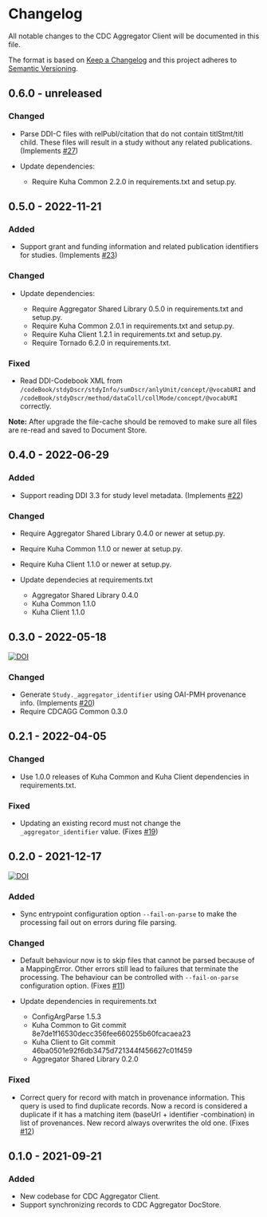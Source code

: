 # Changelog

All notable changes to the CDC Aggregator Client will be documented in this file.

The format is based on [Keep a Changelog](http://keepachangelog.com/en/1.0.0/) and this project adheres to [Semantic Versioning](http://semver.org/spec/v2.0.0.html).


## 0.6.0 - unreleased

### Changed

- Parse DDI-C files with relPubl/citation that do not contain
  titlStmt/titl child. These files will result in a study without any
  related publications. (Implements
  [#27](https://github.com/cessda/cessda.cdc.aggregator.client/issues/27))

- Update dependencies:

  - Require Kuha Common 2.2.0 in requirements.txt and setup.py.


## 0.5.0 - 2022-11-21

### Added

- Support grant and funding information and related publication
  identifiers for studies. (Implements
  [#23](https://bitbucket.org/cessda/cessda.cdc.aggregator.client/issues/23))

### Changed

- Update dependencies:

  - Require Aggregator Shared Library 0.5.0 in requirements.txt and
    setup.py.
  - Require Kuha Common 2.0.1 in requirements.txt and setup.py.
  - Require Kuha Client 1.2.1 in requirements.txt and setup.py.
  - Require Tornado 6.2.0 in requirements.txt.

### Fixed

- Read DDI-Codebook XML from
  ``/codeBook/stdyDscr/stdyInfo/sumDscr/anlyUnit/concept/@vocabURI``
  and
  ``/codeBook/stdyDscr/method/dataColl/collMode/concept/@vocabURI``
  correctly.

**Note:** After upgrade the file-cache should be removed to make sure
all files are re-read and saved to Document Store.


## 0.4.0 - 2022-06-29

### Added

- Support reading DDI 3.3 for study level metadata. (Implements
  [#22](https://bitbucket.org/cessda/cessda.cdc.aggregator.client/issues/22))

### Changed

- Require Aggregator Shared Library 0.4.0 or newer at setup.py.
- Require Kuha Common 1.1.0 or newer at setup.py.
- Require Kuha Client 1.1.0 or newer at setup.py.
- Update dependecies at requirements.txt

  - Aggregator Shared Library 0.4.0
  - Kuha Common 1.1.0
  - Kuha Client 1.1.0


## 0.3.0 - 2022-05-18
[![DOI](https://zenodo.org/badge/DOI/10.5281/zenodo.6577779.svg)](https://doi.org/10.5281/zenodo.6577779)

### Changed

- Generate `Study._aggregator_identifier` using OAI-PMH provenance info.
  (Implements [#20](https://bitbucket.org/cessda/cessda.cdc.aggregator.client/issues/20))
- Require CDCAGG Common 0.3.0


## 0.2.1 - 2022-04-05

### Changed

- Use 1.0.0 releases of Kuha Common and Kuha Client dependencies in
  requirements.txt.

### Fixed

- Updating an existing record must not change the
  `_aggregator_identifier` value.
  (Fixes [#19](https://bitbucket.org/cessda/cessda.cdc.aggregator.client/issues/19))


## 0.2.0 - 2021-12-17
[![DOI](https://zenodo.org/badge/DOI/10.5281/zenodo.5779783.svg)](https://doi.org/10.5281/zenodo.5779783)

### Added

- Sync entrypoint configuration option `--fail-on-parse` to
  make the processing fail out on errors during file parsing.

### Changed

- Default behaviour now is to skip files that cannot be parsed
  because of a MappingError. Other errors still lead to failures
  that terminate the processing. The behaviour can be controlled
  with `--fail-on-parse` configuration option.
  (Fixes [#11](https://bitbucket.org/cessda/cessda.cdc.aggregator.client/issues/11))
- Update dependencies in requirements.txt

  - ConfigArgParse 1.5.3
  - Kuha Common to Git commit 8e7de1f16530decc356fee660255b60fcacaea23
  - Kuha Client to Git commit 46ba0501e92f6db3475d721344f456627c01f459
  - Aggregator Shared Library 0.2.0

### Fixed

- Correct query for record with match in provenance information. This
  query is used to find duplicate records. Now a record is considered a
  duplicate if it has a matching item (baseUrl + identifier
  -combination) in list of provenances. New record always overwrites
  the old one.
  (Fixes [#12](https://bitbucket.org/cessda/cessda.cdc.aggregator.client/issues/12))


## 0.1.0 - 2021-09-21

### Added

- New codebase for CDC Aggregator Client.
- Support synchronizing records to CDC Aggregator DocStore.
